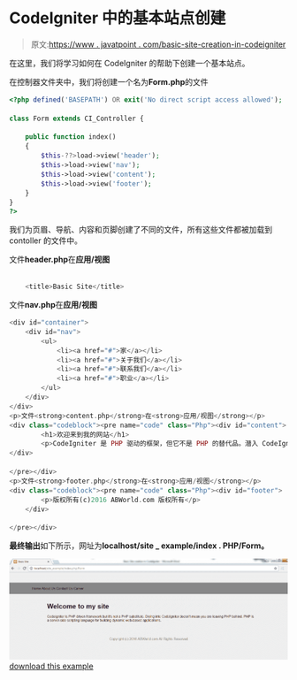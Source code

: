 # CodeIgniter 中的基本站点创建

> 原文:[https://www . javatpoint . com/basic-site-creation-in-codeigniter](https://www.javatpoint.com/basic-site-creation-in-codeigniter)

在这里，我们将学习如何在 CodeIgniter 的帮助下创建一个基本站点。

在控制器文件夹中，我们将创建一个名为**Form.php**的文件

```php
<?php defined('BASEPATH') OR exit('No direct script access allowed');

class Form extends CI_Controller {

	public function index()
	{
		$this-??>load->view('header');
		$this->load->view('nav');
		$this->load->view('content');
		$this->load->view('footer');
	}
}	
?>

```

我们为页眉、导航、内容和页脚创建了不同的文件，所有这些文件都被加载到 contoller 的文件中。

文件**header.php**在**应用/视图**

```php

	<title>Basic Site</title>

```

文件**nav.php**在**应用/视图**

```php
<div id="container">
	<div id="nav">
		<ul>
			<li><a href="#">家</a></li>
			<li><a href="#">关于我们</a></li>
			<li><a href="#">联系我们</a></li>
			<li><a href="#">职业</a></li>
		</ul>
	</div>
</div>
<p>文件<strong>content.php</strong>在<strong>应用/视图</strong></p>
<div class="codeblock"><pre name="code" class="Php"><div id="content">
		<h1>欢迎来到我的网站</h1>
		<p>CodeIgniter 是 PHP 驱动的框架，但它不是 PHP 的替代品。潜入 CodeIgniter 不会？这并不意味着你将 PHP 抛在脑后。PHP 是一种服务器端脚本语言，用于构建动态的基于 web 的应用程序。</p>
</div>

</pre></div>
<p>文件<strong>footer.php</strong>在<strong>应用/视图</strong></p>
<div class="codeblock"><pre name="code" class="Php"><div id="footer">
		<p>版权所有(c)2016 ABWorld.com 版权所有</p>
	</div>

</pre></div>

```

**最终输出**如下所示，网址为**localhost/site _ example/index . PHP/Form。**

![Codeigniter Basic site creation in codeignter 7](img/c02247bd6485a866d2d5938b9f86b980.png)[download this example](src/codeigniter/site_example.zip)